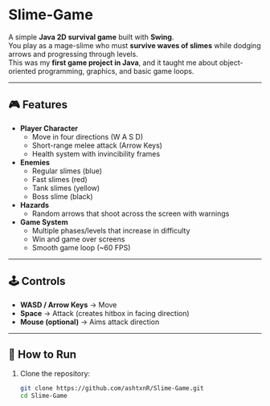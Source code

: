 # Slime-Game

A simple **Java 2D survival game** built with **Swing**.  
You play as a mage-slime who must **survive waves of slimes** while dodging arrows and progressing through levels.  
This was my **first game project in Java**, and it taught me about object-oriented programming, graphics, and basic game loops.

---

## 🎮 Features
- **Player Character**  
  - Move in four directions (W A S D)
  - Short-range melee attack (Arrow Keys)
  - Health system with invincibility frames  
- **Enemies**  
  - Regular slimes (blue)  
  - Fast slimes (red)  
  - Tank slimes (yellow)  
  - Boss slime (black)  
- **Hazards**  
  - Random arrows that shoot across the screen with warnings  
- **Game System**  
  - Multiple phases/levels that increase in difficulty  
  - Win and game over screens  
  - Smooth game loop (~60 FPS)  

---

## 🕹️ Controls
- **WASD / Arrow Keys** → Move  
- **Space** → Attack (creates hitbox in facing direction)  
- **Mouse (optional)** → Aims attack direction  

---

## 🚀 How to Run
1. Clone the repository:
   ```bash
   git clone https://github.com/ashtxnR/Slime-Game.git
   cd Slime-Game

